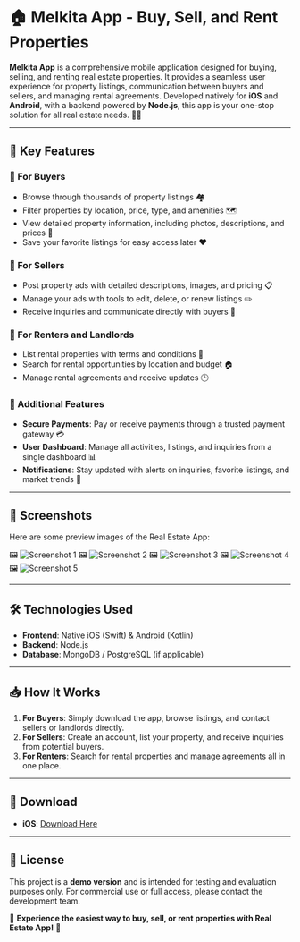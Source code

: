 # 🏠 Melkita App - Buy, Sell, and Rent Properties

**Melkita App** is a comprehensive mobile application designed for buying, selling, and renting real estate properties. It provides a seamless user experience for property listings, communication between buyers and sellers, and managing rental agreements. Developed natively for **iOS** and **Android**, with a backend powered by **Node.js**, this app is your one-stop solution for all real estate needs. 🏡📱

---

## 🚀 Key Features

### 🔑 For Buyers
- Browse through thousands of property listings 🏘️
- Filter properties by location, price, type, and amenities 🗺️
- View detailed property information, including photos, descriptions, and prices 📸
- Save your favorite listings for easy access later ❤️

### 🔑 For Sellers
- Post property ads with detailed descriptions, images, and pricing 📋
- Manage your ads with tools to edit, delete, or renew listings ✏️
- Receive inquiries and communicate directly with buyers 💬

### 🔑 For Renters and Landlords
- List rental properties with terms and conditions 📑
- Search for rental opportunities by location and budget 🏠
- Manage rental agreements and receive updates 🕒

### 🔑 Additional Features
- **Secure Payments**: Pay or receive payments through a trusted payment gateway 💳
- **User Dashboard**: Manage all activities, listings, and inquiries from a single dashboard 📊
- **Notifications**: Stay updated with alerts on inquiries, favorite listings, and market trends 🔔

---

## 🎨 Screenshots

Here are some preview images of the Real Estate App:

🖼️ ![Screenshot 1](mnt/1.png)
🖼️ ![Screenshot 2](mnt/2.png)
🖼️ ![Screenshot 3](mnt/3.png)
🖼️ ![Screenshot 4](mnt/4.png)
🖼️ ![Screenshot 5](mnt/5.png)

---

## 🛠️ Technologies Used

- **Frontend**: Native iOS (Swift) & Android (Kotlin)
- **Backend**: Node.js
- **Database**: MongoDB / PostgreSQL (if applicable)

---

## 📥 How It Works
1. **For Buyers**: Simply download the app, browse listings, and contact sellers or landlords directly.
2. **For Sellers**: Create an account, list your property, and receive inquiries from potential buyers.
3. **For Renters**: Search for rental properties and manage agreements all in one place.

---

## 📲 Download
- **iOS**: [Download Here](https://app.appleapps.ir/id/654611/)

---

## 📄 License
This project is a **demo version** and is intended for testing and evaluation purposes only. For commercial use or full access, please contact the development team.

🌟 **Experience the easiest way to buy, sell, or rent properties with Real Estate App!** 🚀


